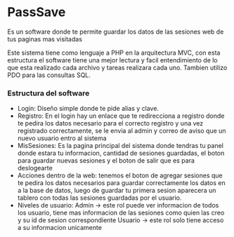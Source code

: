 <h1>PassSave</h1>
Es un software donde te permite guardar los datos de las sesiones web de tus paginas mas visitadas

Este sistema tiene como lenguaje a PHP en la arquitectura MVC, con esta estructura el software tiene una mejor lectura y facil entendimiento de lo que esta realizado cada archivo y tareas realizara cada uno. Tambien utilizo PDO para las consultas SQL.

<h3>Estructura del software </h3>
<ul>
  <li>
      Login: Diseño simple donde te pide alias y clave.
  </li>
  <li>
      Registro: En el login hay un enlace que te redirecciona a registro donde te pedira los datos necesario para el correcto registro y una vez registrado           correctamente, se le envia al admin y correo de aviso que un nuevo usuario entro al sistema
  </li>
  <li>
      MisSesiones: Es la pagina principal del sistema donde tendras tu panel donde estara tu informacion, cantidad de sesiones guardadas, el boton para             guardar nuevas sesiones y el boton de salir que es para deslogearte
  </li>
  <li>
      Acciones dentro de la web: tenemos el boton de agregar sesiones que te pedira los datos necesarios para guardar correctamente los datos en a la base de       datos, luego de guardar tu primera sesion aparecera un tablero con todas las sesiones guardadas por el usuario.
  </li>
  <li>
      Niveles de usuario: Admin -> este rol puede ver informacion de todos los usuario, tiene mas informacion de las sesiones como quien las creo y 
      su id de sesion correspondiente
      Usuario -> este rol solo tiene acceso a su informacion unicamente
  </li>
</ul>










